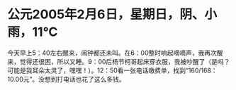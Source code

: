 # 公元2005年2月6日，星期日，阴、小雨，11℃
今天早上5：40左右醒来，闹钟都还未叫。在6：00整时响起嘀嘀声，我再次醒来，觉得还很困，所以又睡。9：00后杨节柯哥起床穿衣服，我被吵醒了（是吗？可能是我耳朵太灵了，嘿嘿！）。12：50看一张电话缴费单，找到“160/168：10.00元”。没想到打电话也花了这么多钱。

